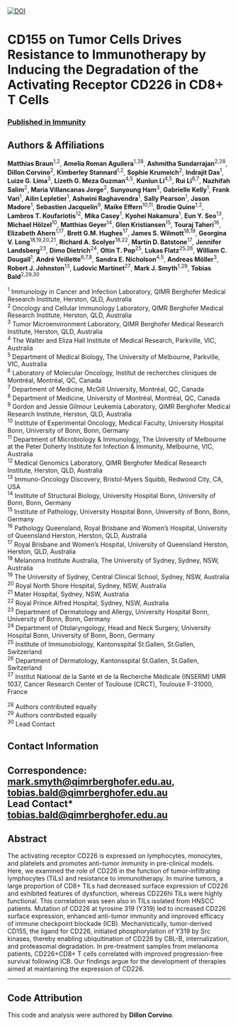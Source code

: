 [![DOI](https://zenodo.org/badge/256487619.svg)](https://zenodo.org/badge/latestdoi/256487619)

# CD155 on Tumor Cells Drives Resistance to Immunotherapy by Inducing the Degradation of the Activating Receptor CD226 in CD8+ T Cells

### [Published in Immunity](https://doi.org/10.1016/j.immuni.2020.09.010)

## Authors & Affiliations

**Matthias Braun**<sup>1,2</sup>, **Amelia Roman Aguilera**<sup>1,28</sup>, **Ashmitha Sundarrajan**<sup>2,28</sup>, **Dillon Corvino**<sup>2</sup>, **Kimberley Stannard**<sup>1,2</sup>, **Sophie Krumeich**<sup>2</sup>, **Indrajit Das**<sup>1</sup>, **Luize G. Lima**<sup>3</sup>, **Lizeth G. Meza Guzman**<sup>4,5</sup>, **Kunlun Li**<sup>4,5</sup>, **Rui Li**<sup>6,7</sup>, **Nazhifah Salim**<sup>2</sup>, **Maria Villancanas Jorge**<sup>2</sup>, **Sunyoung Ham**<sup>3</sup>, **Gabrielle Kelly**<sup>1</sup>, **Frank Vari**<sup>1</sup>, **Ailin Lepletier**<sup>1</sup>, **Ashwini Raghavendra**<sup>1</sup>, **Sally Pearson**<sup>1</sup>, **Jason Madore**<sup>1</sup>, **Sebastien Jacquelin**<sup>9</sup>, **Maike Effern**<sup>10,11</sup>, **Brodie Quine**<sup>1,2</sup>, **Lambros T. Koufariotis**<sup>12</sup>, **Mika Casey**<sup>1</sup>, **Kyohei Nakamura**<sup>1</sup>, **Eun Y. Seo**<sup>13</sup>, **Michael Hölzel**<sup>10</sup>, **Matthias Geyer**<sup>14</sup>, **Glen Kristiansen**<sup>15</sup>, **Touraj Taheri**<sup>16</sup>, **Elizabeth Ahern**<sup>1,17</sup>, **Brett G.M. Hughes**<sup>17</sup>, **James S. Wilmott**<sup>18,19</sup>, **Georgina V. Long**<sup>18,19,20,21</sup>, **Richard A. Scolyer**<sup>18,22</sup>, **Martin D. Batstone**<sup>17</sup>, **Jennifer Landsberg**<sup>23</sup>, **Dimo Dietrich**<sup>24</sup>, **Oltin T. Pop**<sup>25</sup>, **Lukas Flatz**<sup>25,26</sup>, **William C. Dougall**<sup>1</sup>, **André Veillette**<sup>6,7,8</sup>, **Sandra E. Nicholson**<sup>4,5</sup>, **Andreas Möller**<sup>3</sup>, **Robert J. Johnston**<sup>13</sup>, **Ludovic Martinet**<sup>27</sup>, **Mark J. Smyth**<sup>1,29</sup>, **Tobias Bald**<sup>2,29,30</sup>
 
<sup>1</sup> Immunology in Cancer and Infection Laboratory, QIMR Berghofer Medical Research Institute, Herston, QLD, Australia  
<sup>2</sup> Oncology and Cellular Immunology Laboratory, QIMR Berghofer Medical Research Institute, Herston, QLD, Australia  
<sup>3</sup> Tumor Microenvironment Laboratory, QIMR Berghofer Medical Research Institute, Herston, QLD, Australia  
<sup>4</sup> The Walter and Eliza Hall Institute of Medical Research, Parkville, VIC, Australia  
<sup>5</sup> Department of Medical Biology, The University of Melbourne, Parkville, VIC, Australia  
<sup>6</sup> Laboratory of Molecular Oncology, Institut de recherches cliniques de Montréal, Montréal, QC, Canada  
<sup>7</sup> Department of Medicine, McGill University, Montréal, QC, Canada  
<sup>8</sup> Department of Medicine, University of Montréal, Montréal, QC, Canada  
<sup>9</sup> Gordon and Jessie Gilmour Leukemia Laboratory, QIMR Berghofer Medical Research Institute, Herston, QLD, Australia  
<sup>10</sup> Institute of Experimental Oncology, Medical Faculty, University Hospital Bonn, University of Bonn, Bonn, Germany  
<sup>11</sup> Department of Microbiology & Immunology, The University of Melbourne at the Peter Doherty Institute for Infection & Immunity, Melbourne, VIC, Australia  
<sup>12</sup> Medical Genomics Laboratory, QIMR Berghofer Medical Research Institute, Herston, QLD, Australia  
<sup>13</sup> Immuno-Oncology Discovery, Bristol-Myers Squibb, Redwood City, CA, USA  
<sup>14</sup> Institute of Structural Biology, University Hospital Bonn, University of Bonn, Bonn, Germany  
<sup>15</sup> Institute of Pathology, University Hospital Bonn, University of Bonn, Bonn, Germany  
<sup>16</sup> Pathology Queensland, Royal Brisbane and Women’s Hospital, University of Queensland Herston, Herston, QLD, Australia  
<sup>17</sup> Royal Brisbane and Women’s Hospital, University of Queensland Herston, Herston, QLD, Australia  
<sup>18</sup> Melanoma Institute Australia, The University of Sydney, Sydney, NSW, Australia  
<sup>19</sup> The University of Sydney, Central Clinical School, Sydney, NSW, Australia  
<sup>20</sup> Royal North Shore Hospital, Sydney, NSW, Australia  
<sup>21</sup> Mater Hospital, Sydney, NSW, Australia  
<sup>22</sup> Royal Prince Alfred Hospital, Sydney, NSW, Australia  
<sup>23</sup> Department of Dermatology and Allergy, University Hospital Bonn, University of Bonn, Bonn, Germany  
<sup>24</sup> Department of Otolaryngology, Head and Neck Surgery, University Hospital Bonn, University of Bonn, Bonn, Germany  
<sup>25</sup> Institute of Immunobiology, Kantonsspital St.Gallen, St.Gallen, Switzerland  
<sup>26</sup> Department of Dermatology, Kantonsspital St.Gallen, St.Gallen, Switzerland  
<sup>27</sup> Institut National de la Santé et de la Recherche Médicale (INSERM) UMR 1037, Cancer Research Center of Toulouse (CRCT), Toulouse F-31000, France  

<sup>28</sup> Authors contributed equally  
<sup>29</sup> Authors contributed equally  
<sup>30</sup> Lead Contact

## Contact Information  

**Correspondence:** [mark.smyth@qimrberghofer.edu.au](mailto:mark.smyth@qimrberghofer.edu.au), [tobias.bald@qimrberghofer.edu.au](mailto:tobias.bald@qimrberghofer.edu.au)  
**Lead Contact*** [tobias.bald@qimrberghofer.edu.au](mailto:tobias.bald@qimrberghofer.edu.au)
---

## Abstract

The activating receptor CD226 is expressed on lymphocytes, monocytes, and platelets and promotes anti-tumor immunity in pre-clinical models. Here, we examined the role of CD226 in the function of tumor-infiltrating lymphocytes (TILs) and resistance to immunotherapy. In murine tumors, a large proportion of CD8+ TILs had decreased surface expression of CD226 and exhibited features of dysfunction, whereas CD226hi TILs were highly functional. This correlation was seen also in TILs isolated from HNSCC patients. Mutation of CD226 at tyrosine 319 (Y319) led to increased CD226 surface expression, enhanced anti-tumor immunity and improved efficacy of immune checkpoint blockade (ICB). Mechanistically, tumor-derived CD155, the ligand for CD226, initiated phosphorylation of Y319 by Src kinases, thereby enabling ubiquitination of CD226 by CBL-B, internalization, and proteasomal degradation. In pre-treatment samples from melanoma patients, CD226+CD8+ T cells correlated with improved progression-free survival following ICB. Our findings argue for the development of therapies aimed at maintaining the expression of CD226.

---

## Code Attribution  

This code and analysis were authored by **Dillon Corvino**.  


